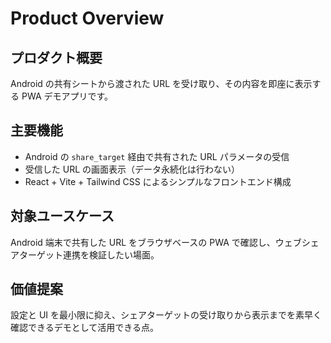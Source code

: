 # Product Overview

## プロダクト概要
Android の共有シートから渡された URL を受け取り、その内容を即座に表示する PWA デモアプリです。

## 主要機能
- Android の `share_target` 経由で共有された URL パラメータの受信
- 受信した URL の画面表示（データ永続化は行わない）
- React + Vite + Tailwind CSS によるシンプルなフロントエンド構成

## 対象ユースケース
Android 端末で共有した URL をブラウザベースの PWA で確認し、ウェブシェアターゲット連携を検証したい場面。

## 価値提案
設定と UI を最小限に抑え、シェアターゲットの受け取りから表示までを素早く確認できるデモとして活用できる点。
